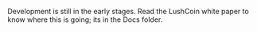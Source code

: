 Development is still in the early stages.
Read the LushCoin white paper to know where this is going; its in the Docs folder.